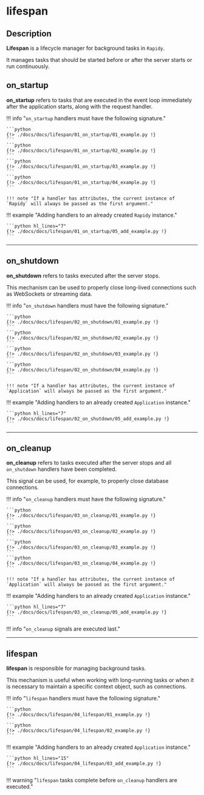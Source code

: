 # lifespan

## Description

**Lifespan** is a lifecycle manager for background tasks in `Rapidy`.

It manages tasks that should be started before or after the server starts or run continuously.

## on_startup

**on_startup** refers to tasks that are executed in the event loop immediately after the application starts, along with the request handler.

!!! info "`on_startup` handlers must have the following signature."

    ```python
    {!> ./docs/docs/lifespan/01_on_startup/01_example.py !}
    ```
    ```python
    {!> ./docs/docs/lifespan/01_on_startup/02_example.py !}
    ```
    ```python
    {!> ./docs/docs/lifespan/01_on_startup/03_example.py !}
    ```
    ```python
    {!> ./docs/docs/lifespan/01_on_startup/04_example.py !}
    ```

    !!! note "If a handler has attributes, the current instance of `Rapidy` will always be passed as the first argument."

!!! example "Adding handlers to an already created `Rapidy` instance."

    ```python hl_lines="7"
    {!> ./docs/docs/lifespan/01_on_startup/05_add_example.py !}
    ```

---

## on_shutdown

**on_shutdown** refers to tasks executed after the server stops.

This mechanism can be used to properly close long-lived connections such as WebSockets or streaming data.

!!! info "`on_shutdown` handlers must have the following signature."

    ```python
    {!> ./docs/docs/lifespan/02_on_shutdown/01_example.py !}
    ```
    ```python
    {!> ./docs/docs/lifespan/02_on_shutdown/02_example.py !}
    ```
    ```python
    {!> ./docs/docs/lifespan/02_on_shutdown/03_example.py !}
    ```
    ```python
    {!> ./docs/docs/lifespan/02_on_shutdown/04_example.py !}
    ```

    !!! note "If a handler has attributes, the current instance of `Application` will always be passed as the first argument."

!!! example "Adding handlers to an already created `Application` instance."

    ```python hl_lines="7"
    {!> ./docs/docs/lifespan/02_on_shutdown/05_add_example.py !}
    ```

---

## on_cleanup

**on_cleanup** refers to tasks executed after the server stops and all `on_shutdown` handlers have been completed.

This signal can be used, for example, to properly close database connections.

!!! info "`on_cleanup` handlers must have the following signature."

    ```python
    {!> ./docs/docs/lifespan/03_on_cleanup/01_example.py !}
    ```
    ```python
    {!> ./docs/docs/lifespan/03_on_cleanup/02_example.py !}
    ```
    ```python
    {!> ./docs/docs/lifespan/03_on_cleanup/03_example.py !}
    ```
    ```python
    {!> ./docs/docs/lifespan/03_on_cleanup/04_example.py !}
    ```

    !!! note "If a handler has attributes, the current instance of `Application` will always be passed as the first argument."

!!! example "Adding handlers to an already created `Application` instance."

    ```python hl_lines="7"
    {!> ./docs/docs/lifespan/03_on_cleanup/05_add_example.py !}
    ```

!!! info "`on_cleanup` signals are executed last."

---

## lifespan

**lifespan** is responsible for managing background tasks.

This mechanism is useful when working with long-running tasks or when it is necessary to maintain a specific context object, such as connections.

!!! info "`lifespan` handlers must have the following signature."

    ```python
    {!> ./docs/docs/lifespan/04_lifespan/01_example.py !}
    ```
    ```python
    {!> ./docs/docs/lifespan/04_lifespan/02_example.py !}
    ```

!!! example "Adding handlers to an already created `Application` instance."

    ```python hl_lines="15"
    {!> ./docs/docs/lifespan/04_lifespan/03_add_example.py !}
    ```

!!! warning "`lifespan` tasks complete before `on_cleanup` handlers are executed."
